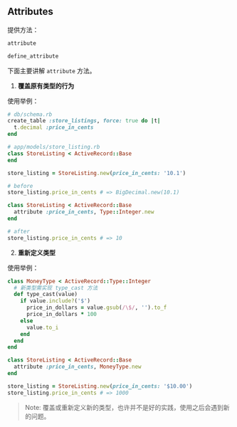 ## Attributes

提供方法：

```ruby
attribute

define_attribute
```

下面主要讲解 `attribute` 方法。

1) **覆盖原有类型的行为**

使用举例：

```ruby
# db/schema.rb
create_table :store_listings, force: true do |t|
  t.decimal :price_in_cents
end

# app/models/store_listing.rb
class StoreListing < ActiveRecord::Base
end

store_listing = StoreListing.new(price_in_cents: '10.1')

# before
store_listing.price_in_cents # => BigDecimal.new(10.1)

class StoreListing < ActiveRecord::Base
  attribute :price_in_cents, Type::Integer.new
end

# after
store_listing.price_in_cents # => 10
```

2) **重新定义类型**

使用举例：

```ruby
class MoneyType < ActiveRecord::Type::Integer
  # 新类型需实现 type_cast 方法
  def type_cast(value)
    if value.include?('$')
      price_in_dollars = value.gsub(/\$/, '').to_f
      price_in_dollars * 100
    else
      value.to_i
    end
  end
end

class StoreListing < ActiveRecord::Base
  attribute :price_in_cents, MoneyType.new
end

store_listing = StoreListing.new(price_in_cents: '$10.00')
store_listing.price_in_cents # => 1000
```

> Note: 覆盖或重新定义新的类型，也许并不是好的实践，使用之后会遇到新的问题。
